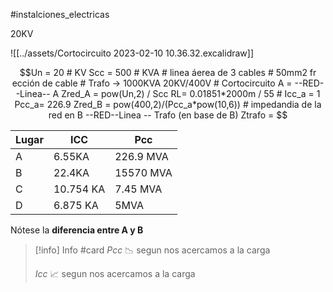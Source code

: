 #instalciones_electricas

20KV


![[../assets/Cortocircuito 2023-02-10 10.36.32.excalidraw]]
```math
Un = 20 # KV
Scc = 500 # KVA
# linea áerea de 3 cables
# 50mm2 fr ección de cable
# Trafo -> 1000KVA 20KV/400V
# Cortocircuito A = --RED--Linea-- A
Zred_A = pow(Un,2) / Scc
RL= 0.01851*2000m / 55 #
Icc_a = 1 
Pcc_a= 226.9
Zred_B = pow(400,2)/(Pcc_a*pow(10,6)) # impedandia de la red en B --RED--Linea -- Trafo (en base de B)

Ztrafo = 
```

| Lugar | ICC    | Pcc       |
| ----- | ------ | --------- |
| A     | 6.55KA | 226.9 MVA |
| B     |      22.4KA  | 15570 MVA           |
| C     |    10.754 KA     | 7.45 MVA           |
| D      |     6.875 KA   |    5MVA       |
 Nótese la **diferencia entre A y B**
 
> [!info] Info #card
>  $Pcc$ 📉 segun nos acercamos a la carga
>  
>  $Icc$ 📈 segun nos acercamos a la carga

